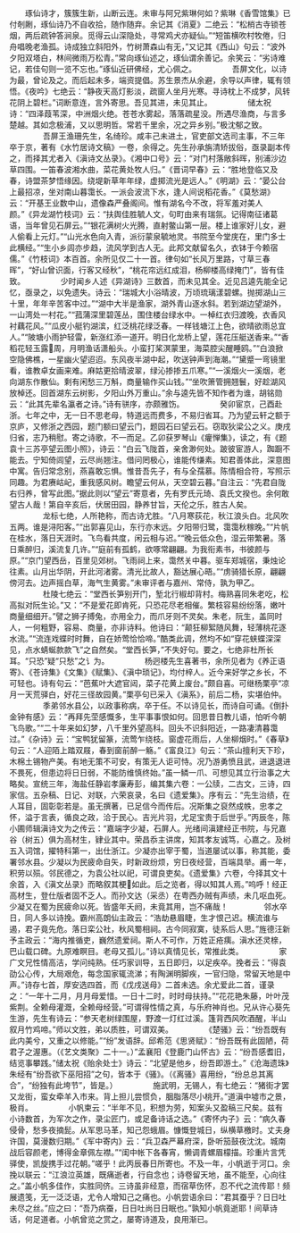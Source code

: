 <!-- { "loadSidebar": true } -->
　　琢仙诗才，簇簇生新，山断云连。未审与阿兄紫琳何如？紫琳《香雪馆集》已付剞劂，琢仙诗乃不自收拾，随作随弃。余记其《消夏》二绝云：“松梢古寺锁苍烟，两后疏钟答涧泉。觅得云山深隐处，寻常鸡犬亦疑仙。”“短笛横吹村牧倦，归舟唱晚老渔孤。诗成独立斜阳外，竹树萧森山有无，”又记其《西山》句云：“波外夕阳双塔白，林间微雨万松青。”常向琢仙述之，琢仙谓余善记。余笑云：“劣诗难记，若佳句则一览不忘也。”琢仙近研佛经，尤心佩之。
　　
　　吾屏文化，以诗为最，曾论及之。而后起未多，端资提倡。苏生景杰从余避，余导以声律，辄有领悟。《夜吟》七绝云：“静夜天高灯影淡，疏窗人坐月光寒。寻诗枕上不成梦，风转花阴上碧栏。”词断意连，言外寄思。吾见其进，未见其止。
　　
　　储太祝诗：“四泽葭苇深，中洲烟火绝。苍苍水雾起，落落疏星没。所遇尽渔商，与言多楚越。其如念极浦，又以思明哲。常若千里余，况之异乡别。”极沈郁之致。
　　
　　吾屏王渔珊先生，名绮珍。咸丰己未进土，官吏部文选司主事，不三年卒于京，著有《水竹居诗文稿》一卷，余得之。先生孙承旃清矫拔俗，亟录副本传之，而择其尤者入《滇诗文丛录》。《湘中口号》云：“对门村落敞斜晖，别浦沙边草四围。一笛春波湘水曲，菜花黄处牧人归。”《晋词早春》云：“胜地登临又及春，诗盟茶梦悟缘因。绕堤新草年年绿，虚掷流光是远人。”《明湖》云：“晏公台上最招凉，坐对南山暮霭长。一派会波流下水，逢人间说稻花香。”《莫愁湖》云：“开基王业数中山，遗像森严叠阁间。惟有湖名今不改，将军羞对美人颜。”《异龙湖竹枝词》云：“扶舆佳胜毓人文，句町由来有瑞氛。记得南征诸葛语，当年曾见石屏云。”“银花满树火光腾，直射鳖山第一层。楼上谁家好儿女，避人偷看上元灯。”“山光水色向入青，派衍蒙泉毓地灵。书院至今堂庑在，里门多士此横经。”“生小乡闾亦步趋，流风学到古人无。此邦文献留名久，衣钵于今赖宿儒。”《竹枝词》本百首。余所见仅二十一首。律句如“长风万里路，寸草三春晖”，“好山曾识面，行客又经秋”，“桃花帘远红成泪，杨柳楼高绿掩门”，皆有佳致。
　　
　　少时闻乡人述《异湖诗》三数首，而未见其全。近见吕逵先能全记忆，亟录之，以免遗失。诗云：“瑞城大小浴晴波，万顷琉璃漾碧螺。抛掷湖山三十里，年年辛苦客中过。”“湖中大半是渔家，湖外青山逐水斜。若到湖边望湖外，一山湾处一村花。”“菰蒲深里碧莲丛，围住楼台绿水中。一棹红衣归渡晚，衣香风衬藕花风。”“瓜皮小艇钓湖滨，红泛桃花绿泛春。一样钱塘江上色，欲晴欲雨总宜人。”“陂塘小雨护轻雷，新涨红添一道开。明日化龙桥上望，莲花压艇送香来。”“香稻花轻玉露周，月明渔话潇船头。小蛮打桨溟蒙里，海菜腔尖醒睡鸥。”“白浪掀空隐佛樵，一星幽火望迢迢。东风夜半湖中起，吹送钟声到海潮。”“黛蹙一弯镜里看，谁教卓女画来难。麻姑更拾晴波翠，绿沁掺掺五爪寒。”“一溪烟火一溪烟，老向湖东作散仙。剩有闲愁三万斛，商量输作买山钱。”“坐吹箫管拥翘鬟，好趁湖风放棹还。回首湖东云树影，夕阳山外万重山。”余与逵先皆不知作者为谁，胡铭勋云：“此其先辈名瀛者之诗。”诗有骈序，亦颇雅饬。
　　
　　癸卯宦京，己酉赴浙。七年之中，无一日不思老母，特道远而费多，不易归省耳。乃为望云轩之额于京庐，又修浙之西园，题门额曰望云门，题园石曰望云石。窃取狄梁公之义。庚戌归省，志乃稍慰。寄之诗歌，不一而足。乙卯获罗琴山《癯惮集》，读之，有《题袁十三苏亭望云图小照》，诗云：“白云飞陇首，亲舍渺何处。跛彼宦游人，踟蹰不能去。宁知倚闾望，云尽尚翘注。借问罔极心，谁能传缣素。知君善体此，深意图中寓。告归常念别，燕喜敢忘惧。惟昔吾先子，有与全孺慕。陈情相合符，写照示同趣。为君赓岵屺，重我感风树。瞻望云何从，天空碧云暮。”自注云：“先君自陇右归养，曾写此图。”据此则以“望云”寄意者，先有罗氏元琦、袁氏文揆也。余何敢望古人哉！第自辛亥后，伏居田园，静养甘旨，天伦之乐，胜古人矣。
　　
　　龙标七绝，人所艳称，而古诗尤胜。“八月寒荻花，秋江浪头白。北风吹五两。谁是浔阳客。”“出郭喜见山，东行亦末远。夕阳带归鹭，霭霭秋稼晚。”“片帆在桂水，落日天涯时。飞鸟看共度，闲云相与迟。”“晚云低众色，湿云带繁暑。落日乘醉归，溪流复几许。”“庭前有孤鹤，欲啄常翩翩。为我衔素书，书彼颜与原。”“京门望西岳，百里见郊树。飞雨祠上来，霭然关中暮。驱车郑城宿，秉烛论往素。山月出华阴，开此河渚雾。清光比故人，豁达展心晤。”“虏骑猎长原，翩翩傍河去。边声摇白草，海气生黄雾。”未审评者与嘉州、常侍，孰为甲乙。
　　
　　杜陵七绝云：“堂西长笋别开门，堑北行椒却背村。梅熟喜同朱老吃，松高拟对阮生论。”又：“不是爱花即肯死，只恐花尽老相催。繁枝容易纷纷落，嫩叶商量细细开。”譬之狮子搏兔，亦用全力，而爪牙则不灵矣。朱老，阮生，盖同时人，一何粗野，容易、商量，亦非诗料。他诗曰：“颠狂柳絮随风舞，轻薄桃花逐水流。”“流连戏蝶时时舞，自在娇莺恰恰啼。”酷类此调，然均不如“穿花蛱蝶深深见，点水蜻蜒款款飞”之自然矣。“堂西长笋，”不失好句。要之，七绝非杜所长耳。“只恐”疑“只愁”之讠为。
　　
　　杨迥楼先生喜著书，余所见者为《养正语寄》、《苍诗集》《文集》《赋集》、《滇中琐记》，均付梓人。近今来好学之乡长，不可轻也。诗有句云：“芭蕉叶大遮官闼，菜子花黄上废台。”颇自喜。可继杨栗亭“凉月一天荒驿白，好花三径故园黄。”栗亭句已采入《滇系》，前后二杨，实堪伯仲。
　　
　　季弟邻水县公，以政事称病，卒于任。不以诗见长，而诗自可诵。《倒扑金钟有感》云：“再拜先茔感慨多，生平事事恨如何。回思昔日教儿语，怕听今朝飞鸟歌。”“二十年来如幻梦，八千里外望高科。回头不识斜阳近，一路凄清暮霭过。”《杂诗》云：“宝鸭犹留篆，流莺乍绕枝。窗虚花雨后，人坐柳烟时。”《春草》句云：“人迎陌上踏双屐，春到窗前醉一觞。”《富良江》句云：“茶山擅利天下珍，木棉土锡物产美。有地无策不可安，有策无人讵可恃。况乃游勇愤且武，进退退进不畏死，但患边将日日弱，不能防维慎终始。”虽一鳞一爪、可想见其立行治事之大略矣。宣统三年，海盐任静岩孝廉寿彭，编其集六卷：一公牍，二古文，三诗，四家信。五杂稿、日记、对联，六荣哀录，名曰《遗爱集》。序有云：“先生治绩，在人耳目，固彰彰若是。虽无撰著，已足信今而传后。况斯集之裒然成帙，忠孝之怀，溢于言表，循良之政，洽于民心。吉光片羽，尤足宝贵于后世乎。”丙辰冬，陈小圃师辑滇诗文为之传云：“嘉端字少凝，石屏人。光绪间滇建经正书院，与兄嘉谷（树五）俱为高材生，肄业其中。荣昌忝主讲席，知其孝友诚笃，心嘉之。及树五入词馆，擢特科第一，出仕浙江。少凝亦出宰于蜀，当道屡试以事，称其能，委署邻水县。少凝以为民疲命自矢，时新政纷烦，穷日夜经营，百端具举。甫一年，积劳以殒。邻民德之，为袁公社以祀，可谓良吏矣。《遗爱集》六卷，今择其文十余首，入《滇文丛录》而略叙其梗如此。后之览者，得以知其人焉。”呜呼！经正高材生，登仕版者固不乏人。而孙文达（采丞）在粤西办贼有声绩，未几呕血死。少凝又在蜀为民疲命以死。皆盛年夭阏，未竟其用，岂不痛哉！
　　
　　邻水卒日，同人多以诗挽。霸州高朗仙主政云：“浩劫悬眉睫，生才恨己迟。横流谁与遏，君子竟先危。落日栾公社，秋风蜀相祠。古今同寂寞，徒系后人思。”旌德汪新予主政云：“海内推循吏，巍然遗爱祠。斯人不可作，万姓正疮痍。滇水还灵榇，巴山载口碑。九原难瞑目。老母又孤儿。”诗以真情见长，常推此类。
　　
　　家广文兄性情高洁，学问纯熟。任巧家训导，五日即归，以足疾卒。挽者云：“得袁劭公心传，大局艰危，每念国家辄流涕；有陶渊明脚疾，一官归隐，常留天地是中声。”诗存七首，厚安选四首，而《戊戌送母》二首未选。余尤爱此二首，谨录之：“一年十二月，月月母爱惜。一日十二时，时时母扶持。”“花花艳朱藤，叶叶茂紫荆。全赖母灌溉，全赖母经营。”可谓得性情之真，与乐府神肖也。兄从许心葵先生游，先生有诗云：“参天老树绿围屋，野渡一灯红过溪。篷背西风吹酒醒，半山叙月竹鸡啼。”师以文胜，弟以质胜，可谓双美。
　　
　　《楚骚》云：“纷吾既有此内美兮，又重之以修能。”“纷”发语辞。邱希范《思贤赋》：“纷吾既有此固陋，荷君子之渥惠。（《艺文类聚》二十一。）”孟襄阳《登鹿门山怀古》云：“纷吾感耆旧，结览事攀践。”储太祝《贻余处士》诗云：“北望是他乡，纷吾即游土。”《沧海遗珠》朱经有“纷吾欲下巫阳招”之句，皆本于《骚》。（《离骚》喜用纷，“纷总总其离合”，“纷独有此垮节”，皆是。）
　　
　　施武明，无锡人，有七绝云：“猪街才罢又龙街，蛮女牵羊入市来。背上担儿尝惯负，胭脂落尽小桃开。”道滇中墟市之景，极肖。
　　
　　小帆柬云：“半年不见，积想为劳，知案头又盈稿三尺矣。兹有小诗数首，为军次之作，录尘匠门，或足备诗话之选。”《寄怀内子》云：“病久春侵骨，愁多夜摘髭。从军思马革，知己怨蛾眉。慷慨登城日，纵横草檄时。丈夫身许国，莫漫数归期。”《军中寄内》云：“兵卫森严幕府深，卧听笳鼓夜沈沈。城南战后容颜老，博得金章佩左襟。”“闺中帐下各春宵，懒调青螺眉檬描。珍重片言凭驿使，凯旋携手过花朝。”嗟乎！此丙辰春日所寄也。不及一年，小帆逝于河口。余挽以联云：“江浪泣英雄，既痛逝者，行自念也；诗卷留天地，虽不能至，心向往之。”盖小帆多佳作，实胜同侪。三诗虽非经意，而宿草伤怀，忍不代之流传耶！频展遗笺，无一泛泛语，尤令人增知己之痛也。小帆尝语余曰：“君其蚕乎？日日吐未尽之丝。”应之曰：“吾乃病蚕，日日吐尚日日眠也。”孰知小帆竟逝耶！间草诗话，何足道者。小帆曾览之赏之，屡寄诗道及，良用渐已。
　　
